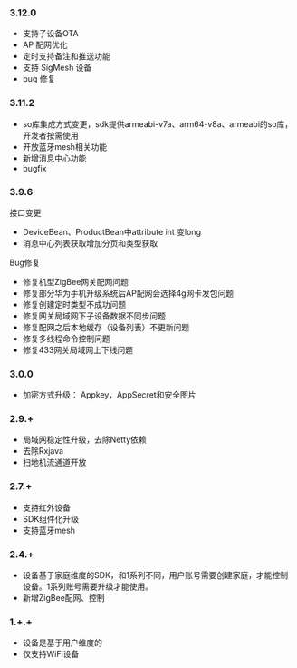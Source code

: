 ### 3.12.0

- 支持子设备OTA
- AP 配网优化
- 定时支持备注和推送功能
- 支持 SigMesh 设备
- bug 修复

### 3.11.2

* so库集成方式变更，sdk提供armeabi-v7a、arm64-v8a、armeabi的so库，开发者按需使用
* 开放蓝牙mesh相关功能
* 新增消息中心功能
* bugfix

### 3.9.6

接口变更

* DeviceBean、ProductBean中attribute int 变long
* 消息中心列表获取增加分页和类型获取


Bug修复

* 修复机型ZigBee网关配网问题
* 修复部分华为手机升级系统后AP配网会选择4g网卡发包问题
* 修复创建定时类型不成功问题
* 修复网关局域网下子设备数据不同步问题	
* 修复配网之后本地缓存（设备列表）不更新问题	
* 修复多线程命令控制问题
* 修复433网关局域网上下线问题



### 3.0.0
* 加密方式升级： Appkey，AppSecret和安全图片

### 2.9.+
* 局域网稳定性升级，去除Netty依赖
* 去除Rxjava
* 扫地机流通道开放

### 2.7.+
* 支持红外设备
* SDK组件化升级
* 支持蓝牙mesh

### 2.4.+
* 设备基于家庭维度的SDK，和1系列不同，用户账号需要创建家庭，才能控制设备。1系列账号需要升级才能使用。
* 新增ZigBee配网、控制

### 1.+.+

* 设备是基于用户维度的
* 仅支持WiFi设备
